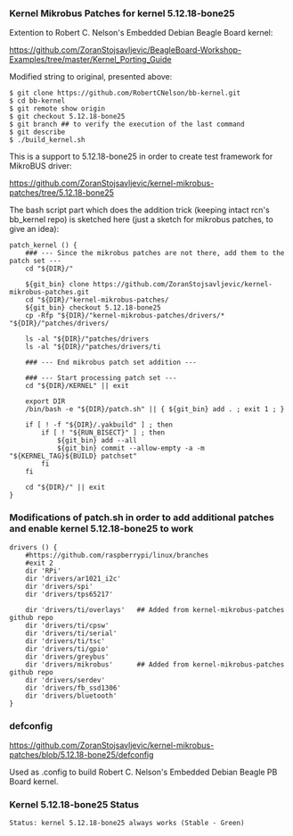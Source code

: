### Kernel Mikrobus Patches for kernel 5.12.18-bone25

Extention to Robert C. Nelson's Embedded Debian Beagle Board kernel:

https://github.com/ZoranStojsavljevic/BeagleBoard-Workshop-Examples/tree/master/Kernel_Porting_Guide

Modified string to original, presented above:

	$ git clone https://github.com/RobertCNelson/bb-kernel.git
	$ cd bb-kernel
	$ git remote show origin
	$ git checkout 5.12.18-bone25
	$ git branch ## to verify the execution of the last command
	$ git describe
	$ ./build_kernel.sh

This is a support to 5.12.18-bone25 in order to create test framework for MikroBUS driver:

https://github.com/ZoranStojsavljevic/kernel-mikrobus-patches/tree/5.12.18-bone25

The bash script part which does the addition trick (keeping intact rcn's bb_kernel
repo) is sketched here (just a sketch for mikrobus patches, to give an idea):

	patch_kernel () {
		### --- Since the mikrobus patches are not there, add them to the patch set ---
		cd "${DIR}/"

		${git_bin} clone https://github.com/ZoranStojsavljevic/kernel-mikrobus-patches.git
		cd "${DIR}/"kernel-mikrobus-patches/
		${git_bin} checkout 5.12.18-bone25
		cp -Rfp "${DIR}/"kernel-mikrobus-patches/drivers/* "${DIR}/"patches/drivers/

		ls -al "${DIR}/"patches/drivers
		ls -al "${DIR}/"patches/drivers/ti

		### --- End mikrobus patch set addition ---

		### --- Start processing patch set ---
		cd "${DIR}/KERNEL" || exit

		export DIR
		/bin/bash -e "${DIR}/patch.sh" || { ${git_bin} add . ; exit 1 ; }

		if [ ! -f "${DIR}/.yakbuild" ] ; then
			if [ ! "${RUN_BISECT}" ] ; then
				${git_bin} add --all
				${git_bin} commit --allow-empty -a -m "${KERNEL_TAG}${BUILD} patchset"
			fi
		fi

		cd "${DIR}/" || exit
	}

### Modifications of patch.sh in order to add additional patches and enable kernel 5.12.18-bone25 to work

	drivers () {
		#https://github.com/raspberrypi/linux/branches
		#exit 2
		dir 'RPi'
		dir 'drivers/ar1021_i2c'
		dir 'drivers/spi'
		dir 'drivers/tps65217'

		dir 'drivers/ti/overlays'	## Added from kernel-mikrobus-patches github repo
		dir 'drivers/ti/cpsw'
		dir 'drivers/ti/serial'
		dir 'drivers/ti/tsc'
		dir 'drivers/ti/gpio'
		dir 'drivers/greybus'
		dir 'drivers/mikrobus'		## Added from kernel-mikrobus-patches github repo
		dir 'drivers/serdev'
		dir 'drivers/fb_ssd1306'
		dir 'drivers/bluetooth'
	}

### defconfig
https://github.com/ZoranStojsavljevic/kernel-mikrobus-patches/blob/5.12.18-bone25/defconfig

Used as .config to build Robert C. Nelson's Embedded Debian Beagle PB Board kernel.

### Kernel 5.12.18-bone25 Status

	Status: kernel 5.12.18-bone25 always works (Stable - Green)
